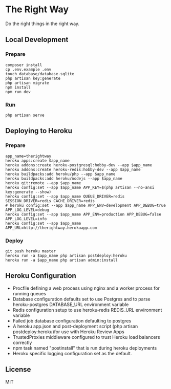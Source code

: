 # The Right Way

Do the right things in the right way.

## Local Development

### Prepare

```
composer install
cp .env.example .env
touch database/database.sqlite
php artisan key:generate
php artisan migrate
npm install
npm run dev
```

### Run

```
php artisan serve
```

## Deploying to Heroku

### Prepare

```
app_name=therightway
heroku apps:create $app_name
heroku addons:create heroku-postgresql:hobby-dev --app $app_name
heroku addons:create heroku-redis:hobby-dev --app $app_name
heroku buildpacks:add heroku/php --app $app_name
heroku buildpacks:add heroku/nodejs --app $app_name
heroku git:remote --app $app_name
heroku config:set --app $app_name APP_KEY=$(php artisan --no-ansi key:generate --show)
heroku config:set --app $app_name QUEUE_DRIVER=redis SESSION_DRIVER=redis CACHE_DRIVER=redis
# heroku config:set --app $app_name APP_ENV=development APP_DEBUG=true APP_LOG_LEVEL=debug
heroku config:set --app $app_name APP_ENV=production APP_DEBUG=false APP_LOG_LEVEL=info
heroku config:set --app $app_name APP_URL=http://therightway.herokuapp.com
```

### Deploy

```
git push heroku master
heroku run -a $app_name php artisan postdeploy:heroku
heroku run -a $app_name php artisan admin:install
```

## Heroku Configuration

- Procfile defining a web process using nginx and a worker process for running queues
- Database configuration defaults set to use Postgres and to parse heroku-postgres DATABASE_URL environment variable
- Redis configuration setup to use heroku-redis REDIS_URL environment variable
- Failed job database configuration defaulting to postgres
- A heroku app.json and post-deployment script (php artisan postdeploy:heroku)for use with Heroku Review Apps
- TrustedProxies middleware configured to trust Heroku load balancers correctly
- npm task named "postinstall" that is run during heroku deployments
- Heroku specific logging configuration set as the default.

## License

MIT
